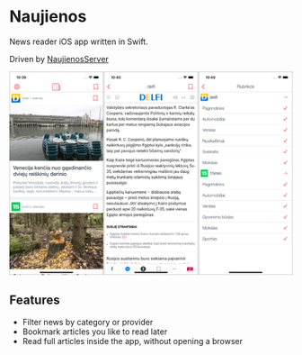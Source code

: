 # Naujienos

News reader iOS app written in Swift.

Driven by [NaujienosServer](https://github.com/brien84/NaujienosServer)

![](screenshots.png)

## Features
- Filter news by category or provider
- Bookmark articles you like to read later
- Read full articles inside the app, without opening a browser
